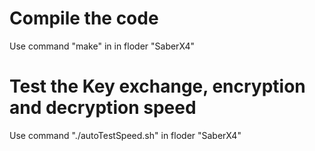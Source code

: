 # Compile the code
Use command "make" in in floder "SaberX4"

# Test the Key exchange, encryption and decryption speed
Use command "./autoTestSpeed.sh" in floder "SaberX4"


